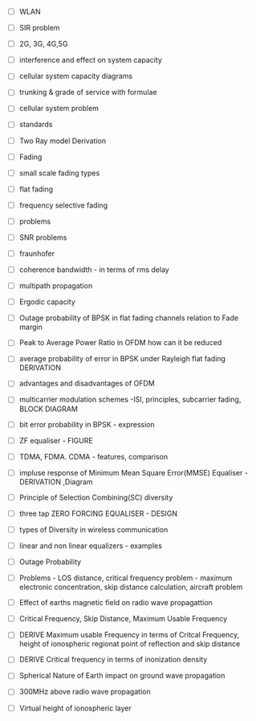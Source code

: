 - [ ] WLAN
- [ ] SIR problem
- [ ] 2G, 3G, 4G,5G
- [ ] interference and effect on system capacity
- [ ] cellular system capacity diagrams
- [ ] trunking & grade of service with formulae
- [ ] cellular system problem
- [ ] standards


- [ ] Two Ray model Derivation
- [ ] Fading 
- [ ] small scale fading types
- [ ] flat fading
- [ ] frequency selective fading
- [ ] problems
- [ ] SNR problems
- [ ] fraunhofer
- [ ] coherence bandwidth - in terms of rms delay
- [ ] multipath propagation
- [ ] Ergodic capacity 


- [ ]  Outage probability of BPSK in flat fading channels relation to Fade margin 
- [ ] Peak to Average Power Ratio in OFDM how can it be reduced
- [ ] average probability of error in BPSK under Rayleigh flat fading DERIVATION
- [ ] advantages and disadvantages of OFDM
- [ ] multicarrier modulation schemes -ISI, principles, subcarrier fading, BLOCK DIAGRAM
- [ ] bit error probability in BPSK - expression

- [ ] ZF equaliser - FIGURE
- [ ] TDMA, FDMA. CDMA - features, comparison
- [ ] impluse response of Minimum Mean Square Error(MMSE) Equaliser - DERIVATION ,Diagram
- [ ] Principle of Selection Combining(SC) diversity
- [ ] three tap ZERO FORCING EQUALISER - DESIGN
- [ ] types of Diversity in wireless communication
- [ ] linear and non linear equalizers - examples
- [ ] Outage Probability

- [ ] Problems - LOS distance, critical frequency problem - maximum electronic concentration, skip distance calculation, aircraft problem
- [ ] Effect of earths magnetic field on radio wave propagattion
- [ ] Critical Frequency, Skip Distance, Maximum Usable Frequency
- [ ] DERIVE Maximum usable Frequency in terms of Critcal Frequency, height of ionospheric regionat point of reflection and skip distance
- [ ] DERIVE Critical frequency in terms of inonization density
- [ ] Spherical Nature of Earth impact on ground wave propagation
- [ ] 300MHz above radio wave propagation 
- [ ] Virtual height of ionospheric layer